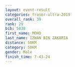 ```yaml
---
layout: event-result 
categories: fraser-ultra-2019 
overall_rank: 39
rank: 29
bib: 5038
first_name: MOHD
last_name: IZWAN BIN ZAKARIA
distance: 50KM
category: 50KM
gender: Male
finish_time: 7-43-24
---
```

